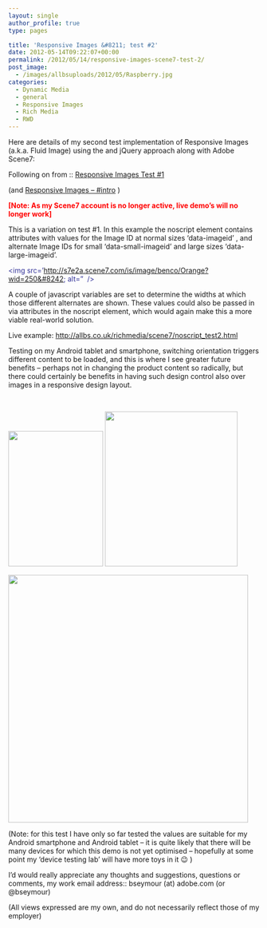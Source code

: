 ```yaml
---
layout: single
author_profile: true
type: pages

title: 'Responsive Images &#8211; test #2'
date: 2012-05-14T09:22:07+00:00
permalink: /2012/05/14/responsive-images-scene7-test-2/
post_image:
  - /images/allbsuploads/2012/05/Raspberry.jpg
categories:
  - Dynamic Media
  - general
  - Responsive Images
  - Rich Media
  - RWD
---
```

Here are details of my second test implementation of Responsive Images (a.k.a. Fluid Image) using the <noscript> and jQuery approach along with Adobe Scene7:

Following on from :: <a title="Responsive Images – Scene7 test #1" href="http://allbs.co.uk/2012/05/11/responsive-images-scene7-test-1/" target="_blank">Responsive Images Test #1</a>

(and [Responsive Images &#8211; #intro](http://allbs.co.uk/2012/05/11/responsive-images-intro/ "Responsive Images – #intro") )

**<span style="color: #ff0000;">[Note: As my Scene7 account is no longer active, live demo&#8217;s will no longer work]</span>**

This is a variation on test #1. In this example the noscript element contains attributes with values for the Image ID at normal sizes &#8216;data-imageid&#8217; , and alternate Image IDs for small &#8216;data-small-imageid&#8217; and large sizes &#8216;data-large-imageid&#8217;.<span style="color: #333399;"><br /> </span>

<span style="color: #333399;"><noscript data-imageid=&#8217;Lemon&#8217; data-small-imageid=&#8217;Orange&#8217; data-large-imageid=&#8217;Raspberry&#8217;><img src=&#8217;http://s7e2a.scene7.com/is/image/benco/Orange?wid=250&#8242; alt=&#8221;  /></noscript><br /> </span>

A couple of javascript variables are set to determine the widths at which those different alternates are shown. These values could also be passed in via attributes in the noscript element, which would again make this a more viable real-world solution.

Live example: <a title="http://allbs.co.uk/richmedia/scene7/noscript_test2.html" href="http://allbs.co.uk/richmedia/scene7/noscript_test2.html" target="_blank">http://allbs.co.uk/richmedia/scene7/noscript_test2.html</a>

Testing on my Android tablet and smartphone, switching orientation triggers different content to be loaded, and this is where I see greater future benefits &#8211; perhaps not in changing the product content so radically, but there could certainly be benefits in having such design control also over images in a responsive design layout.

&nbsp;

[<img class="alignnone  wp-image-632" title="ResponsiveImagesv2_1" src="http://ox10.it/allbs/wp-content/uploads/2012/05/ResponsiveImagesv2_1-210x300.png" alt="" width="190" height="271" />](http://ox10.it/allbs/richmedia/scene7/noscript_test2.html) [<img class="alignnone  wp-image-633" title="ResponsiveImagesv2_2" src="http://ox10.it/allbs/wp-content/uploads/2012/05/ResponsiveImagesv2_2-255x300.png" alt="" width="266" height="310" />](http://ox10.it/allbs/richmedia/scene7/noscript_test2.html)

[<img class="alignnone  wp-image-634" title="ResponsiveImagesv2_3" src="http://ox10.it/allbs/wp-content/uploads/2012/05/ResponsiveImagesv2_3.png" alt="" width="481" height="496" />](http://ox10.it/allbs/richmedia/scene7/noscript_test2.html)

(Note: for this test I have only so far tested the values are suitable for my Android smartphone and Android tablet &#8211; it is quite likely that there will be many devices for which this demo is not yet optimised &#8211; hopefully at some point my &#8216;device testing lab&#8217; will have more toys in it 😉 )

I&#8217;d would really appreciate any thoughts and suggestions, questions or comments, my work email address:: bseymour (at) adobe.com (or @bseymour)

(All views expressed are my own, and do not necessarily reflect those of my employer)
